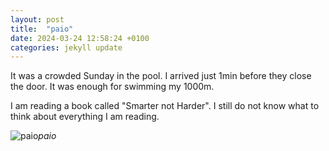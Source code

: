 ```yaml
---
layout: post
title:  "paio"
date: 2024-03-24 12:58:24 +0100
categories: jekyll update
---
```


It was a crowded Sunday in the pool. I arrived just 1min before they close the door. It was enough for swimming my 1000m.  

I am reading a book called "Smarter not Harder". I still do not know what to think about everything I am reading.


![paio]()*paio*&nbsp;



[jekyll-docs]: https://jekyllrb.com/docs/home
[jekyll-gh]:   https://github.com/jekyll/jekyll
[jekyll-talk]: https://talk.jekyllrb.com/
